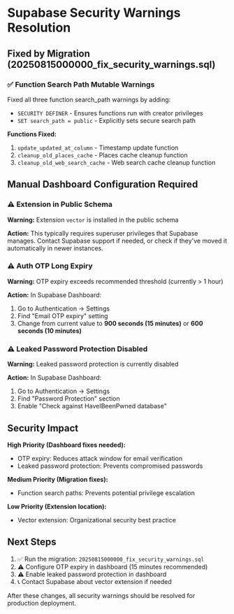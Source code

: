 # Supabase Security Warnings Resolution

## Fixed by Migration (20250815000000_fix_security_warnings.sql)

### ✅ Function Search Path Mutable Warnings
Fixed all three function search_path warnings by adding:
- `SECURITY DEFINER` - Ensures functions run with creator privileges
- `SET search_path = public` - Explicitly sets secure search path

**Functions Fixed:**
1. `update_updated_at_column` - Timestamp update function
2. `cleanup_old_places_cache` - Places cache cleanup function  
3. `cleanup_old_web_search_cache` - Web search cache cleanup function

## Manual Dashboard Configuration Required

### ⚠️ Extension in Public Schema
**Warning:** Extension `vector` is installed in the public schema

**Action:** This typically requires superuser privileges that Supabase manages. Contact Supabase support if needed, or check if they've moved it automatically in newer instances.

### ⚠️ Auth OTP Long Expiry  
**Warning:** OTP expiry exceeds recommended threshold (currently > 1 hour)

**Action:** In Supabase Dashboard:
1. Go to Authentication → Settings
2. Find "Email OTP expiry" setting
3. Change from current value to **900 seconds (15 minutes)** or **600 seconds (10 minutes)**

### ⚠️ Leaked Password Protection Disabled
**Warning:** Leaked password protection is currently disabled

**Action:** In Supabase Dashboard:
1. Go to Authentication → Settings
2. Find "Password Protection" section
3. Enable "Check against HaveIBeenPwned database"

## Security Impact

**High Priority (Dashboard fixes needed):**
- OTP expiry: Reduces attack window for email verification
- Leaked password protection: Prevents compromised passwords

**Medium Priority (Migration fixes):**
- Function search paths: Prevents potential privilege escalation

**Low Priority (Extension location):**
- Vector extension: Organizational security best practice

## Next Steps

1. ✅ Run the migration: `20250815000000_fix_security_warnings.sql`
2. ⚠️ Configure OTP expiry in dashboard (15 minutes recommended)
3. ⚠️ Enable leaked password protection in dashboard
4. 📞 Contact Supabase about vector extension if needed

After these changes, all security warnings should be resolved for production deployment.